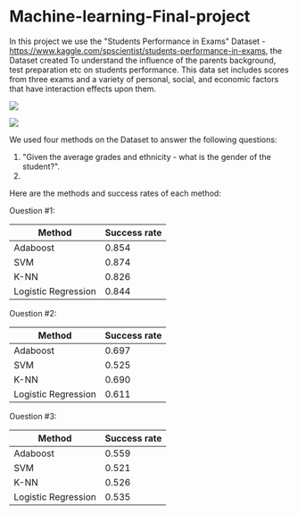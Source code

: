 # Machine-learning-Final-project

In this project we use the "Students Performance in Exams" Dataset -https://www.kaggle.com/spscientist/students-performance-in-exams,
the Dataset created To understand the influence of the parents background, test preparation etc on students performance.
This data set includes scores from three exams and a variety of personal, social, and economic factors that have interaction effects upon them.

![](Images/scale.jpeg)


![](Images/data.jpeg)

We used four methods on the Dataset to answer the following questions:
1) "Given the average grades and ethnicity - what is the gender of the student?".
2)


Here are the methods and success rates of each method:

Ouestion #1:

| Method        | Success rate |
| ------------- | ------------- |
| Adaboost      | 0.854  |
| SVM           |  0.874  |
| K-NN          | 0.826  |
| Logistic Regression  | 0.844  |


Ouestion #2:

| Method        | Success rate |
| ------------- | ------------- |
| Adaboost      | 0.697  |
| SVM           | 0.525  |
| K-NN          | 0.690  |
| Logistic Regression  | 0.611  |


Ouestion #3:

| Method        | Success rate |
| ------------- | ------------- |
| Adaboost      | 0.559  |
| SVM           | 0.521  |
| K-NN          | 0.526  |
| Logistic Regression  | 0.535  |
